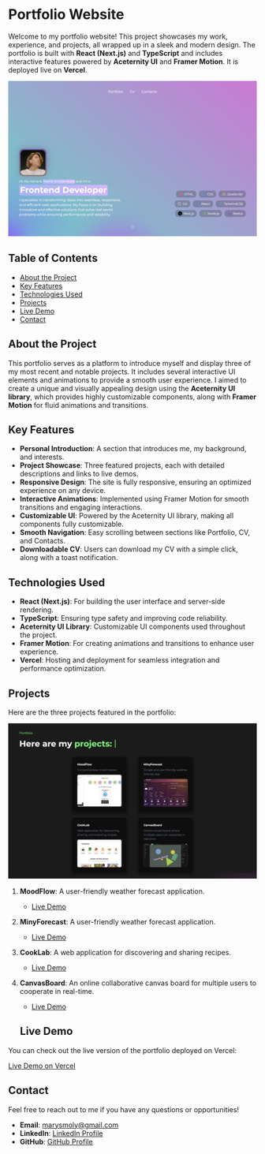 # Portfolio Website

Welcome to my portfolio website! This project showcases my work, experience, and projects, all wrapped up in a sleek and modern design. The portfolio is built with **React (Next.js)** and **TypeScript** and includes interactive features powered by **Aceternity UI** and **Framer Motion**. It is deployed live on **Vercel**.

![Portfolio Preview](./public/portfoliohead.png)

## Table of Contents

- [About the Project](#about-the-project)
- [Key Features](#key-features)
- [Technologies Used](#technologies-used)
- [Projects](#projects)
- [Live Demo](#live-demo)
- [Contact](#contact)

## About the Project

This portfolio serves as a platform to introduce myself and display three of my most recent and notable projects. It includes several interactive UI elements and animations to provide a smooth user experience. I aimed to create a unique and visually appealing design using the **Aceternity UI library**, which provides highly customizable components, along with **Framer Motion** for fluid animations and transitions.

## Key Features

- **Personal Introduction**: A section that introduces me, my background, and interests.
- **Project Showcase**: Three featured projects, each with detailed descriptions and links to live demos.
- **Responsive Design**: The site is fully responsive, ensuring an optimized experience on any device.
- **Interactive Animations**: Implemented using Framer Motion for smooth transitions and engaging interactions.
- **Customizable UI**: Powered by the Aceternity UI library, making all components fully customizable.
- **Smooth Navigation**: Easy scrolling between sections like Portfolio, CV, and Contacts.
- **Downloadable CV**: Users can download my CV with a simple click, along with a toast notification.

## Technologies Used

- **React (Next.js)**: For building the user interface and server-side rendering.
- **TypeScript**: Ensuring type safety and improving code reliability.
- **Aceternity UI Library**: Customizable UI components used throughout the project.
- **Framer Motion**: For creating animations and transitions to enhance user experience.
- **Vercel**: Hosting and deployment for seamless integration and performance optimization.

## Projects

Here are the three projects featured in the portfolio:

![Portfolio Preview](./public/projects.png)

1. **MoodFlow**: A user-friendly weather forecast application.

   - [Live Demo](https://moodflow-by-smllns.vercel.app/)

2. **MinyForecast**: A user-friendly weather forecast application.

   - [Live Demo](https://miny-forecast.netlify.app/)

3. **CookLab**: A web application for discovering and sharing recipes.

   - [Live Demo](https://cook-lab.vercel.app/)

4. **CanvasBoard**: An online collaborative canvas board for multiple users to cooperate in real-time.

   - [Live Demo](https://canvasboard-by-smllns.vercel.app/)

   ## Live Demo

You can check out the live version of the portfolio deployed on Vercel:

[Live Demo on Vercel](https://smllns-portfolio.vercel.app/)

## Contact

Feel free to reach out to me if you have any questions or opportunities!

- **Email**: [marysmoly@gmail.com](mailto:marysmoly@gmail.com)
- **LinkedIn**: [LinkedIn Profile](https://www.linkedin.com/in/smllns/)
- **GitHub**: [GitHub Profile](https://github.com/smllns)
